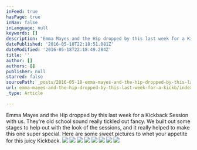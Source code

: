 ```yaml
---
inFeed: true
hasPage: true
inNav: false
inLanguage: null
keywords: []
description: "Emma Mayes and the Hip dropped by this last week for a Kickback Session with us. They're old school sound really tickled out fancy. We built out some stages to help out with the look of the sessions, and it really helped to make this one super special. Here are some sweet pictures to whet your appetite for this juicy Kickback."
datePublished: '2016-05-18T22:18:51.081Z'
dateModified: '2016-05-18T22:18:49.284Z'
title: ''
author: []
authors: []
publisher: null
starred: false
sourcePath: _posts/2016-05-18-emma-mayes-and-the-hip-dropped-by-this-last-week-for-a-kickb.md
url: emma-mayes-and-the-hip-dropped-by-this-last-week-for-a-kickb/index.html
_type: Article

---
```

Emma Mayes and the Hip dropped by this last week for a Kickback Session with us. They're old school sound really tickled out fancy. We built out some stages to help out with the look of the sessions, and it really helped to make this one super special. Here are some sweet pictures to whet your appetite for this juicy Kickback.
![](https://the-grid-user-content.s3-us-west-2.amazonaws.com/4905d7aa-d0f6-4b3c-a3f3-990291884d60.jpg)
![](https://the-grid-user-content.s3-us-west-2.amazonaws.com/347db5c5-1b6a-466a-81fb-0d28564f22bb.jpg)
![](https://the-grid-user-content.s3-us-west-2.amazonaws.com/20b93b57-491f-488d-8c39-2141c9f37709.jpg)
![](https://the-grid-user-content.s3-us-west-2.amazonaws.com/cf398b55-15f9-4065-9056-96c9642da4b0.jpg)
![](https://the-grid-user-content.s3-us-west-2.amazonaws.com/9512e946-d39c-425b-b332-cf2438c6bd38.jpg)
![](https://the-grid-user-content.s3-us-west-2.amazonaws.com/113436c1-a1f9-4d41-855f-ab2297bc22aa.jpg)
![](https://the-grid-user-content.s3-us-west-2.amazonaws.com/c6374acd-8b47-4aad-94c4-b2ac2bac5a10.jpg)
![](https://the-grid-user-content.s3-us-west-2.amazonaws.com/66f3cc10-f137-453b-bb7c-22a04a3091ae.jpg)